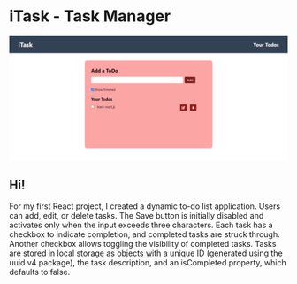 # iTask - Task Manager

![Design Preview for iTask - Task Manager](./Preview%20Image.PNG)

## Hi!

For my first React project, I created a dynamic to-do list application. Users can add, edit, or delete tasks. The Save button is initially disabled and activates only when the input exceeds three characters. Each task has a checkbox to indicate completion, and completed tasks are struck through. Another checkbox allows toggling the visibility of completed tasks. Tasks are stored in local storage as objects with a unique ID (generated using the uuid v4 package), the task description, and an isCompleted property, which defaults to false.
